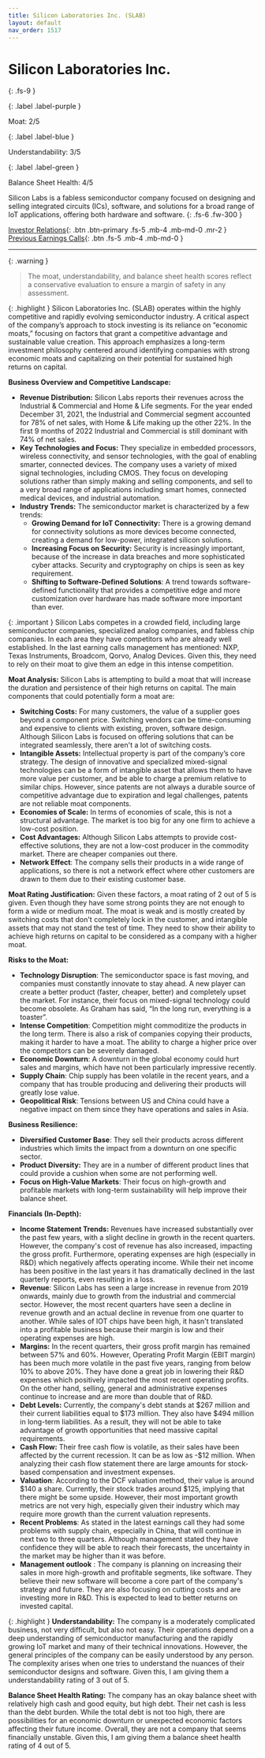 ```yaml
---
title: Silicon Laboratories Inc. (SLAB)
layout: default
nav_order: 1517
---
```


# Silicon Laboratories Inc.
{: .fs-9 }

{: .label .label-purple }

Moat: 2/5

{: .label .label-blue }

Understandability: 3/5

{: .label .label-green }

Balance Sheet Health: 4/5

Silicon Labs is a fabless semiconductor company focused on designing and selling integrated circuits (ICs), software, and solutions for a broad range of IoT applications, offering both hardware and software.
{: .fs-6 .fw-300 }

[Investor Relations](https://www.google.com/search?q=SLAB+investor+relations){: .btn .btn-primary .fs-5 .mb-4 .mb-md-0 .mr-2 }
[Previous Earnings Calls](https://discountingcashflows.com/company/SLAB/transcripts/){: .btn .fs-5 .mb-4 .mb-md-0 }

---

{: .warning }
>The moat, understandability, and balance sheet health scores reflect a conservative evaluation to ensure a margin of safety in any assessment.



{: .highlight }
Silicon Laboratories Inc. (SLAB) operates within the highly competitive and rapidly evolving semiconductor industry.  A critical aspect of the company’s approach to stock investing is its reliance on “economic moats,” focusing on factors that grant a competitive advantage and sustainable value creation. This approach emphasizes a long-term investment philosophy centered around identifying companies with strong economic moats and capitalizing on their potential for sustained high returns on capital.

**Business Overview and Competitive Landscape:**
*   **Revenue Distribution:** Silicon Labs reports their revenues across the Industrial & Commercial and Home & Life segments. For the year ended December 31, 2021, the Industrial and Commercial segment accounted for 78% of net sales, with Home & Life making up the other 22%. In the first 9 months of 2022 Industrial and Commercial is still dominant with 74% of net sales.
*   **Key Technologies and Focus:** They specialize in embedded processors, wireless connectivity, and sensor technologies, with the goal of enabling smarter, connected devices. The company uses a variety of mixed signal technologies, including CMOS. They focus on developing solutions rather than simply making and selling components, and sell to a very broad range of applications including smart homes, connected medical devices, and industrial automation.
*   **Industry Trends:** The semiconductor market is characterized by a few trends:
    *   **Growing Demand for IoT Connectivity:** There is a growing demand for connectivity solutions as more devices become connected, creating a demand for low-power, integrated silicon solutions.
    *   **Increasing Focus on Security:** Security is increasingly important, because of the increase in data breaches and more sophisticated cyber attacks. Security and cryptography on chips is seen as key requirement.
    *   **Shifting to Software-Defined Solutions**: A trend towards software-defined functionality that provides a competitive edge and more customization over hardware has made software more important than ever.

{: .important }
Silicon Labs competes in a crowded field, including large semiconductor companies, specialized analog companies, and fabless chip companies. In each area they have competitors who are already well established. In the last earning calls management has mentioned: NXP, Texas Instruments, Broadcom, Qorvo, Analog Devices. Given this, they need to rely on their moat to give them an edge in this intense competition.

**Moat Analysis:**
Silicon Labs is attempting to build a moat that will increase the duration and persistence of their high returns on capital. The main components that could potentially form a moat are:
*   **Switching Costs:** For many customers, the value of a supplier goes beyond a component price. Switching vendors can be time-consuming and expensive to clients with existing, proven, software design. Although Silicon Labs is focused on offering solutions that can be integrated seamlessly, there aren't a lot of switching costs.
*   **Intangible Assets:** Intellectual property is part of the company’s core strategy. The design of innovative and specialized mixed-signal technologies can be a form of intangible asset that allows them to have more value per customer, and be able to charge a premium relative to similar chips. However, since patents are not always a durable source of competitive advantage due to expiration and legal challenges, patents are not reliable moat components.
*   **Economies of Scale:** In terms of economies of scale, this is not a structural advantage. The market is too big for any one firm to achieve a low-cost position.
*   **Cost Advantages:** Although Silicon Labs attempts to provide cost-effective solutions, they are not a low-cost producer in the commodity market. There are cheaper companies out there.
*   **Network Effect**: The company sells their products in a wide range of applications, so there is not a network effect where other customers are drawn to them due to their existing customer base.

**Moat Rating Justification:**
Given these factors, a moat rating of 2 out of 5 is given. Even though they have some strong points they are not enough to form a wide or medium moat. The moat is weak and is mostly created by switching costs that don't completely lock in the customer, and intangible assets that may not stand the test of time. They need to show their ability to achieve high returns on capital to be considered as a company with a higher moat.

**Risks to the Moat:**
*  **Technology Disruption**: The semiconductor space is fast moving, and companies must constantly innovate to stay ahead. A new player can create a better product (faster, cheaper, better) and completely upset the market. For instance, their focus on mixed-signal technology could become obsolete. As Graham has said, “In the long run, everything is a toaster”.
*  **Intense Competition**: Competition might commoditize the products in the long term. There is also a risk of companies copying their products, making it harder to have a moat. The ability to charge a higher price over the competitors can be severely damaged.
*   **Economic Downturn**: A downturn in the global economy could hurt sales and margins, which have not been particularly impressive recently.
*  **Supply Chain**: Chip supply has been volatile in the recent years, and a company that has trouble producing and delivering their products will greatly lose value.
*   **Geopolitical Risk**: Tensions between US and China could have a negative impact on them since they have operations and sales in Asia.

**Business Resilience:**
*  **Diversified Customer Base**: They sell their products across different industries which limits the impact from a downturn on one specific sector.
*  **Product Diversity:** They are in a number of different product lines that could provide a cushion when some are not performing well.
*  **Focus on High-Value Markets**: Their focus on high-growth and profitable markets with long-term sustainability will help improve their balance sheet.

**Financials (In-Depth):**
*   **Income Statement Trends:** Revenues have increased substantially over the past few years, with a slight decline in growth in the recent quarters. However, the company's cost of revenue has also increased, impacting the gross profit. Furthermore, operating expenses are high (especially in R&D) which negatively affects operating income. While their net income has been positive in the last years it has dramatically declined in the last quarterly reports, even resulting in a loss.
*   **Revenue**: Silicon Labs has seen a large increase in revenue from 2019 onwards, mainly due to growth from the industrial and commercial sector. However, the most recent quarters have seen a decline in revenue growth and an actual decline in revenue from one quarter to another. While sales of IOT chips have been high, it hasn't translated into a profitable business because their margin is low and their operating expenses are high.
*   **Margins:** In the recent quarters, their gross profit margin has remained between 57% and 60%. However, Operating Profit Margin (EBIT margin) has been much more volatile in the past five years, ranging from below 10% to above 20%. They have done a great job in lowering their R&D expenses which positively impacted the most recent operating profits. On the other hand, selling, general and administrative expenses continue to increase and are more than double that of R&D.
*   **Debt Levels:** Currently, the company's debt stands at $267 million and their current liabilities equal to $173 million. They also have $494 million in long-term liabilities. As a result, they will not be able to take advantage of growth opportunities that need massive capital requirements.
*   **Cash Flow:** Their free cash flow is volatile, as their sales have been affected by the current recession. It can be as low as -$12 million. When analyzing their cash flow statement there are large amounts for stock-based compensation and investment expenses.
*  **Valuation**: According to the DCF valuation method, their value is around $140 a share. Currently, their stock trades around $125, implying that there might be some upside. However, their most important growth metrics are not very high, especially given their industry which may require more growth than the current valuation represents.
*  **Recent Problems**: As stated in the latest earnings call they had some problems with supply chain, especially in China, that will continue in next two to three quarters. Although management stated they have confidence they will be able to reach their forecasts, the uncertainty in the market may be higher than it was before.
*   **Management outlook** : The company is planning on increasing their sales in more high-growth and profitable segments, like software. They believe their new software will become a core part of the company's strategy and future. They are also focusing on cutting costs and are investing more in R&D. This is expected to lead to better returns on invested capital.

{: .highlight }
**Understandability:**
The company is a moderately complicated business, not very difficult, but also not easy. Their operations depend on a deep understanding of semiconductor manufacturing and the rapidly growing IoT market and many of their technical innovations. However, the general principles of the company can be easily understood by any person. The complexity arises when one tries to understand the nuances of their semiconductor designs and software. Given this, I am giving them a understandability rating of 3 out of 5.

**Balance Sheet Health Rating:**
The company has an okay balance sheet with relatively high cash and good equity, but high debt. Their net cash is less than the debt burden. While the total debt is not too high, there are possibilities for an economic downturn or unexpected economic factors affecting their future income. Overall, they are not a company that seems financially unstable. Given this, I am giving them a balance sheet health rating of 4 out of 5.
